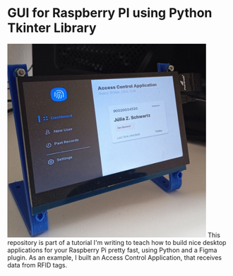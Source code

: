 <h1>GUI for Raspberry PI using Python Tkinter Library</h1>
<img src="https://github.com/juliazschwartz/GUI_Raspberry_Tkinter/blob/main/tela.jpg" width="450"></img>
This repository is part of a tutorial I'm writing to teach how to build nice desktop applications for your Raspberry Pi pretty fast, using Python and a Figma plugin.
As an example, I built an Access Control Application, that receives data from RFID tags.
